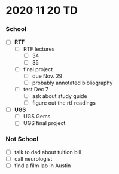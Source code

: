 # 2020 11 20 TD
### School

- [ ] **RTF**
  - [ ] RTF lectures
    - [ ] 34
    - [ ] 35
  - [ ] final project
    - [ ] due Nov. 29
    - [ ] probably annotated bibliography
  - [ ] test Dec 7
    - [ ] ask about study guide
    - [ ] figure out the rtf readings

- [ ] **UGS**
  - [ ] UGS Gems
  - [ ] UGS final project

### Not School
- [ ] talk to dad about tuition bill
- [ ] call neurologist
- [ ] find a film lab in Austin

<!--  -->
<!--  -->
<!--  -->
<!--
### Complete
- [x] lease
  - [x] start signing lease
  - [x] finish signing lease
- [x] check emails
- [x] Covid testing
  - [x] look into Covid testing
  - [x] call about Covid testing
  - [x] when the test is
- [x] discussion post from this week
- [x] 32
- [x] 33
- [x] **AFR**
  - [x] AFR Ensemble Performance Script
-->
